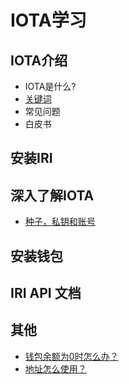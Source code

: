 # IOTA学习

## IOTA介绍
* IOTA是什么?
* [关键词](readme/glossary.md)
* 常见问题
* 白皮书

## 安装IRI

## 深入了解IOTA
* [种子，私钥和账号](readme/seeds-private-keys-and-accounts.md)

## 安装钱包

## IRI API 文档

## 其他

* [钱包余额为0时怎么办？](other/My-IOTA-balance-is-zero.md)
* [地址怎么使用？](other/how-addresses-are-used-in-IOTA.md)
